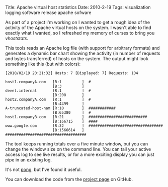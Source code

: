 Title: Apache virtual host statistics
Date: 2010-2-19
Tags: visualization logging software release apache sofware

As part of a project I'm working on I wanted to get a rough idea of the activity of the Apache virtual hosts on the system. I wasn't able to find exactly what I wanted, so I refreshed my memory of curses to bring you _vhoststats_.

This tools reads an Apache log file (with support for arbitrary formats) and generates a dynamic bar chart showing the activity (in number of requests and bytes transferred) of hosts on the system. The output might look something like this (but with colors):
    
    
    [2010/02/19 20:21:32] Hosts: 7 [Displayed: 7] Requests: 104
    
    host1.companyA.com   [R:1         ]  #
                         [B:3         ]
    devel.internal       [R:1         ]  #
                         [B:208       ]
    host2.companyA.com   [R:1         ]  #
                         [B:4499      ]
    A-truncated-host-nam [R:10        ]  ############
                         [B:65380     ]  #
    host1.companyB.com   [R:21        ]  ##########################
                         [B:166715    ]  ####
    www.google.com       [R:32        ]  #################################
                         [B:1566614   ]  ####################################
    

The tool keeps running totals over a five minute window, but you can change the window size on the command line. You can tail your active access log to see live results, or for a more exciting display you can just pipe in an existing log.

It's not [pong][1], but I've found it useful.

You can download the code from the [project page][2] on GitHub.

   [1]: http://code.google.com/p/logstalgia/
   [2]: http://github.com/larsks/vhoststats/

